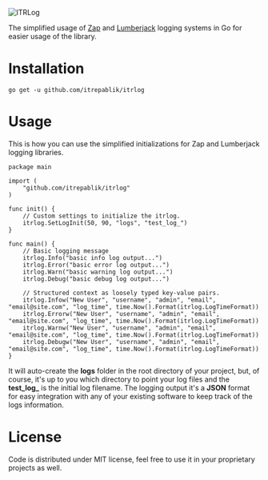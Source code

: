 ![ITRLog](https://user-images.githubusercontent.com/58651329/80480060-96624d80-8982-11ea-994f-153f4f987fbe.png)

The simplified usage of [Zap](https://github.com/uber-go/zap) and [Lumberjack](https://github.com/natefinch/lumberjack) logging systems in Go for easier usage of the library.

# Installation
```
go get -u github.com/itrepablik/itrlog
```

# Usage
This is how you can use the simplified initializations for Zap and Lumberjack logging libraries.
```
package main

import (
	"github.com/itrepablik/itrlog"
)

func init() {
	// Custom settings to initialize the itrlog.
	itrlog.SetLogInit(50, 90, "logs", "test_log_")
}

func main() {
	// Basic logging message
	itrlog.Info("basic info log output...")
	itrlog.Error("basic error log output...")
	itrlog.Warn("basic warning log output...")
	itrlog.Debug("basic debug log output...")
	
	// Structured context as loosely typed key-value pairs.
	itrlog.Infow("New User", "username", "admin", "email", "email@site.com", "log_time", time.Now().Format(itrlog.LogTimeFormat))
	itrlog.Errorw("New User", "username", "admin", "email", "email@site.com", "log_time", time.Now().Format(itrlog.LogTimeFormat))
	itrlog.Warnw("New User", "username", "admin", "email", "email@site.com", "log_time", time.Now().Format(itrlog.LogTimeFormat))
	itrlog.Debugw("New User", "username", "admin", "email", "email@site.com", "log_time", time.Now().Format(itrlog.LogTimeFormat))
}
```
It will auto-create the **logs** folder in the root directory of your project, but, of course, it's up to you which directory to point your log files and the **test_log_** is the initial log filename.  The logging output it's a **JSON** format for easy integration with any of your existing software to keep track of the logs information.

# License
Code is distributed under MIT license, feel free to use it in your proprietary projects as well.
